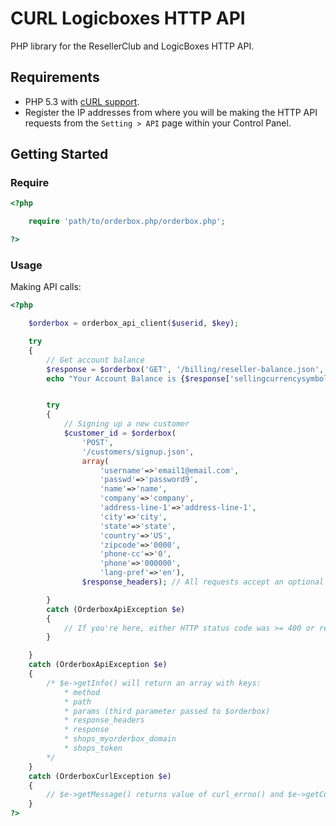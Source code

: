 # CURL Logicboxes HTTP API 

PHP library for the ResellerClub and LogicBoxes HTTP API.


## Requirements

* PHP 5.3 with [cURL support](http://php.net/manual/en/book.curl.php).
* Register the IP addresses from where you will be making the HTTP API requests from the `Setting > API` page within your Control Panel.


## Getting Started

### Require

```php
<?php

	require 'path/to/orderbox.php/orderbox.php';

?>
```

### Usage

Making API calls:

```php
<?php

	$orderbox = orderbox_api_client($userid, $key);

	try
	{
		// Get account balance
		$response = $orderbox('GET', '/billing/reseller-balance.json', array('reseller-id'=>'22222'));
		echo "Your Account Balance is {$response['sellingcurrencysymbol']} {$response['sellingcurrencybalance']}";


		try
		{
			// Signing up a new customer
			$customer_id = $orderbox(
				'POST',
				'/customers/signup.json',
				array(
					'username'=>'email1@email.com',
					'passwd'=>'password9',
					'name'=>'name',
					'company'=>'company',
					'address-line-1'=>'address-line-1',
					'city'=>'city',
					'state'=>'state',
					'country'=>'US',
					'zipcode'=>'0000',
					'phone-cc'=>'0',
					'phone'=>'000000',
					'lang-pref'=>'en'),
				$response_headers); // All requests accept an optional fourth parameter, that is populated with the response headers.

		}
		catch (OrderboxApiException $e)
		{
			// If you're here, either HTTP status code was >= 400 or response contained the key 'errors'
		}

	}
	catch (OrderboxApiException $e)
	{
		/* $e->getInfo() will return an array with keys:
			* method
			* path
			* params (third parameter passed to $orderbox)
			* response_headers
			* response
			* shops_myorderbox_domain
			* shops_token
		*/
	}
	catch (OrderboxCurlException $e)
	{
		// $e->getMessage() returns value of curl_errno() and $e->getCode() returns value of curl_ error()
	}
?>
```
